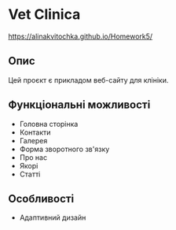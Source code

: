 # Vet Clinica
https://alinakvitochka.github.io/Homework5/

## Опис
Цей проєкт є прикладом веб-сайту для клініки.

## Функціональні можливості
- Головна сторінка
- Контакти
- Галерея
- Форма зворотного зв'язку
- Про нас
- Якорі
- Статті

## Особливості
- Адаптивний дизайн
